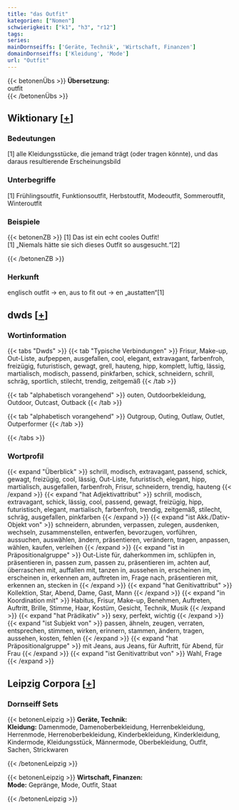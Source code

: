 ```yaml
---
title: "das Outfit"
kategorien: ["Nomen"]
schwierigkeit: ["k1", "h3", "r12"]
tags:
series:
mainDornseiffs: ['Geräte, Technik', 'Wirtschaft, Finanzen']
domainDornseiffs: ['Kleidung', 'Mode']
url: "Outfit"
---
```


{{< betonenÜbs >}}
**Übersetzung:**  
outfit  
{{< /betonenÜbs >}}

## Wiktionary [[+](https://de.wiktionary.org/wiki/Outfit)]

### Bedeutungen
[1] alle Kleidungsstücke, die jemand trägt (oder tragen könnte), und das daraus resultierende Erscheinungsbild  

### Unterbegriffe
[1] Frühlingsoutfit,  Funktionsoutfit, Herbstoutfit,  Modeoutfit,  Sommeroutfit,  Winteroutfit  

### Beispiele
{{< betonenZB >}}
[1] Das ist ein echt cooles Outfit!  
[1] „Niemals hätte sie sich dieses Outfit so ausgesucht.“[2]  

{{< /betonenZB >}}
### Herkunft
englisch outfit → en, aus to fit out → en „austatten“[1]  



## dwds [[+](https://www.dwds.de/wb/Outfit)]

### Wortinformation
{{< tabs "Dwds" >}}
{{< tab "Typische Verbindungen" >}}
Frisur, Make-up, Out-Liste, aufpeppen, ausgefallen, cool, elegant, extravagant, farbenfroh, freizügig, futuristisch, gewagt, grell, hauteng, hipp, komplett, luftig, lässig, martialisch, modisch, passend, pinkfarben, schick, schneidern, schrill, schräg, sportlich, stilecht, trendig, zeitgemäß
{{< /tab >}}

{{< tab "alphabetisch vorangehend" >}}
outen, Outdoorbekleidung, Outdoor, Outcast, Outback
{{< /tab >}}

{{< tab "alphabetisch vorangehend" >}}
Outgroup, Outing, Outlaw, Outlet, Outperformer
{{< /tab >}}

{{< /tabs >}}

### Wortprofil
{{< expand "Überblick" >}} schrill, modisch, extravagant, passend, schick, gewagt, freizügig, cool, lässig, Out-Liste, futuristisch, elegant, hipp, martialisch, ausgefallen, farbenfroh, Frisur, schneidern, trendig, hauteng {{< /expand >}}
{{< expand "hat Adjektivattribut" >}} schrill, modisch, extravagant, schick, lässig, cool, passend, gewagt, freizügig, hipp, futuristisch, elegant, martialisch, farbenfroh, trendig, zeitgemäß, stilecht, schräg, ausgefallen, pinkfarben {{< /expand >}}
{{< expand "ist Akk./Dativ-Objekt von" >}} schneidern, abrunden, verpassen, zulegen, ausdenken, wechseln, zusammenstellen, entwerfen, bevorzugen, vorführen, aussuchen, auswählen, ändern, präsentieren, verändern, tragen, anpassen, wählen, kaufen, verleihen {{< /expand >}}
{{< expand "ist in Präpositionalgruppe" >}} Out-Liste für, daherkommen im, schlüpfen in, präsentieren in, passen zum, passen zu, präsentieren im, achten auf, überraschen mit, auffallen mit, tanzen in, aussehen in, erscheinen im, erscheinen in, erkennen am, auftreten im, Frage nach, präsentieren mit, erkennen an, stecken in {{< /expand >}}
{{< expand "hat Genitivattribut" >}} Kollektion, Star, Abend, Dame, Gast, Mann {{< /expand >}}
{{< expand "in Koordination mit" >}} Habitus, Frisur, Make-up, Benehmen, Auftreten, Auftritt, Brille, Stimme, Haar, Kostüm, Gesicht, Technik, Musik {{< /expand >}}
{{< expand "hat Prädikativ" >}} sexy, perfekt, wichtig {{< /expand >}}
{{< expand "ist Subjekt von" >}} passen, ähneln, zeugen, verraten, entsprechen, stimmen, wirken, erinnern, stammen, ändern, tragen, aussehen, kosten, fehlen {{< /expand >}}
{{< expand "hat Präpositionalgruppe" >}} mit Jeans, aus Jeans, für Auftritt, für Abend, für Frau {{< /expand >}}
{{< expand "ist Genitivattribut von" >}} Wahl, Frage {{< /expand >}}

## Leipzig Corpora [[+](https://corpora.uni-leipzig.de/en/res?word=Outfit&corpusId=deu_newscrawl-public_2018)]

### Dornseiff Sets
{{< betonenLeipzig >}}
**Geräte, Technik:**  
**Kleidung:** Damenmode, Damenoberbekleidung, Herrenbekleidung, Herrenmode, Herrenoberbekleidung, Kinderbekleidung, Kinderkleidung, Kindermode, Kleidungsstück, Männermode, Oberbekleidung, Outfit, Sachen, Strickwaren  

{{< /betonenLeipzig >}}


{{< betonenLeipzig >}}
**Wirtschaft, Finanzen:**  
**Mode:** Gepränge, Mode, Outfit, Staat  

{{< /betonenLeipzig >}}
